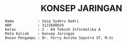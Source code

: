 
<div align="center"><h1> KONSEP JARINGAN </h1></div>

    Nama           : Saiq Syahru Qadri
    NRP            : 3122600029
    Kelas          : 2 - D4 Teknik Informatika A
    Mata Kuliah    : Konsep Jaringan
    Dosen Pengampu : Dr. Ferry Astika Saputra ST, M.Sc
